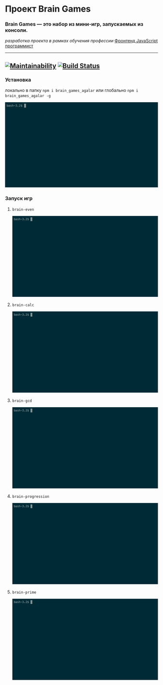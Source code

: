 # Проект Brain Games
### Brain Games — это набор из мини-игр, запускаемых из консоли.
*разработка проекта в рамках обучения профессии* [Фронтенд JavaScript программист](https://ru.hexlet.io/professions/frontend)

---
[![Maintainability](https://api.codeclimate.com/v1/badges/9037b430af4b297d3123/maintainability)](https://codeclimate.com/github/agalar/project-lvl1-s474/maintainability)
[![Build Status](https://travis-ci.org/agalar/make-brains.svg?branch=master)](https://travis-ci.org/agalar/make-brains)
---

### Установка
локально в папку `npm i brain_games_agalar`
или глобально `npm i brain_games_agalar -g`

![](asciinema/install.gif)

### Запуск игр
1) `brain-even`

	![](asciinema/even.gif)

2) `brain-calc`

	![](asciinema/calc.gif)

3) `brain-gcd`

	![](asciinema/gcd.gif)

4) `brain-progression`

	![](asciinema/progression.gif)

5) `brain-prime`
	
	![](asciinema/prime.gif)
